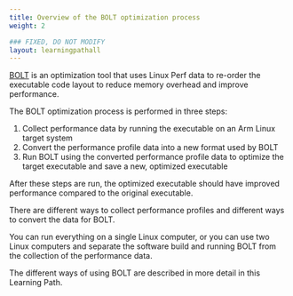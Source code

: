 ```yaml
---
title: Overview of the BOLT optimization process
weight: 2

### FIXED, DO NOT MODIFY
layout: learningpathall
---
```


[BOLT](https://github.com/llvm/llvm-project/blob/main/bolt/README.md) is an optimization tool that uses Linux Perf data to re-order the executable code layout to reduce memory overhead and improve performance.

The BOLT optimization process is performed in three steps:
1. Collect performance data by running the executable on an Arm Linux target system
2. Convert the performance profile data into a new format used by BOLT
3. Run BOLT using the converted performance profile data to optimize the target executable and save a new, optimized executable

After these steps are run, the optimized executable should have improved performance compared to the original executable. 

There are different ways to collect performance profiles and different ways to convert the data for BOLT. 

You can run everything on a single Linux computer, or you can use two Linux computers and separate the software build and running BOLT from the collection of the performance data. 

The different ways of using BOLT are described in more detail in this Learning Path.
